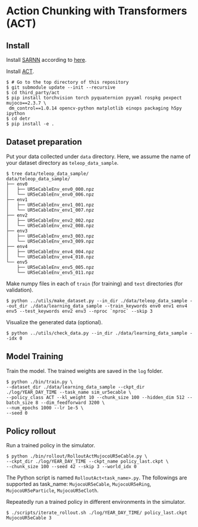 # Action Chunking with Transformers (ACT)

## Install

Install [SARNN](../sarnn) according to [here](../sarnn/README.md).

Install [ACT](https://github.com/tonyzhaozh/act).
``` console
$ # Go to the top directory of this repository
$ git submodule update --init --recursive
$ cd third_party/act
$ pip install torchvision torch pyquaternion pyyaml rospkg pexpect mujoco==2.3.7 \
 dm_control==1.0.14 opencv-python matplotlib einops packaging h5py ipython
$ cd detr
$ pip install -e .
```

## Dataset preparation

Put your data collected under `data` directory. Here, we assume the name of your dataset directory as `teleop_data_sample`.

```console
$ tree data/teleop_data_sample/
data/teleop_data_sample/
├── env0
│   ├── UR5eCableEnv_env0_000.npz
│   └── UR5eCableEnv_env0_006.npz
├── env1
│   ├── UR5eCableEnv_env1_001.npz
│   └── UR5eCableEnv_env1_007.npz
├── env2
│   ├── UR5eCableEnv_env2_002.npz
│   └── UR5eCableEnv_env2_008.npz
├── env3
│   ├── UR5eCableEnv_env3_003.npz
│   └── UR5eCableEnv_env3_009.npz
├── env4
│   ├── UR5eCableEnv_env4_004.npz
│   └── UR5eCableEnv_env4_010.npz
└── env5
    ├── UR5eCableEnv_env5_005.npz
    └── UR5eCableEnv_env5_011.npz
```

Make numpy files in each of `train` (for training) and `test` directories (for validation).

```console
$ python ../utils/make_dataset.py --in_dir ./data/teleop_data_sample --out_dir ./data/learning_data_sample --train_keywords env0 env1 env4 env5 --test_keywords env2 env3 --nproc `nproc` --skip 3
```

Visualize the generated data (optional).

```console
$ python ../utils/check_data.py --in_dir ./data/learning_data_sample --idx 0
```

## Model Training

Train the model. The trained weights are saved in the `log` folder.

```console
$ python ./bin/train.py \
--dataset_dir ./data/learning_data_sample --ckpt_dir ./log/YEAR_DAY_TIME --task_name sim_ur5ecable \
--policy_class ACT --kl_weight 10 --chunk_size 100 --hidden_dim 512 --batch_size 8 --dim_feedforward 3200 \
--num_epochs 1000 --lr 1e-5 \
--seed 0
```

## Policy rollout

Run a trained policy in the simulator.

```console
$ python ./bin/rollout/RolloutActMujocoUR5eCable.py \
--ckpt_dir ./log/YEAR_DAY_TIME --ckpt_name policy_last.ckpt \
--chunk_size 100 --seed 42 --skip 3 --world_idx 0
```
The Python script is named `RolloutAct<task_name>.py`. The followings are supported as task_name: `MujocoUR5eCable`, `MujocoUR5eRing`, `MujocoUR5eParticle`, `MujocoUR5eCloth`.

Repeatedly run a trained policy in different environments in the simulator.

```console
$ ./scripts/iterate_rollout.sh ./log/YEAR_DAY_TIME/ policy_last.ckpt MujocoUR5eCable 3
```
